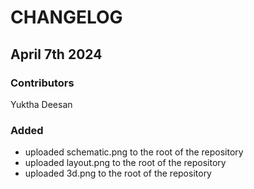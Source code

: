 # CHANGELOG

## April 7th 2024
### Contributors
Yuktha Deesan

### Added
* uploaded schematic.png to the root of the repository
* uploaded layout.png to the root of the repository
* uploaded 3d.png to the root of the repository

